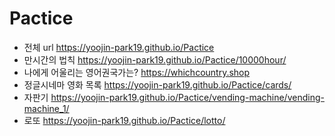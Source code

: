 # Pactice
* 전체 url https://yoojin-park19.github.io/Pactice
* 만시간의 법칙 https://yoojin-park19.github.io/Pactice/10000hour/
* 나에게 어울리는 영어권국가는? https://whichcountry.shop
* 정글시네마 영화 목록 https://yoojin-park19.github.io/Pactice/cards/
* 자판기 https://yoojin-park19.github.io/Pactice/vending-machine/vending-machine_1/
* 로또 https://yoojin-park19.github.io/Pactice/lotto/

